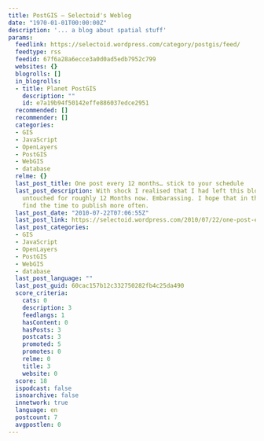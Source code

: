 ```yaml
---
title: PostGIS – Selectoid's Weblog
date: "1970-01-01T00:00:00Z"
description: '... a blog about spatial stuff'
params:
  feedlink: https://selectoid.wordpress.com/category/postgis/feed/
  feedtype: rss
  feedid: 67f6a28a6ecce3a0d0ad5edb7952c799
  websites: {}
  blogrolls: []
  in_blogrolls:
  - title: Planet PostGIS
    description: ""
    id: e7a19b94f50142effe886037edce2951
  recommended: []
  recommender: []
  categories:
  - GIS
  - JavaScript
  - OpenLayers
  - PostGIS
  - WebGIS
  - database
  relme: {}
  last_post_title: One post every 12 months… stick to your schedule
  last_post_description: With shock I realised that I had left this blog more or less
    untouched for roughly 12 Months now. Embarassing. I hope that in the future I'll
    find the time to publish more often.
  last_post_date: "2010-07-22T07:06:55Z"
  last_post_link: https://selectoid.wordpress.com/2010/07/22/one-post-every-12-months-stick-to-your-schedule/
  last_post_categories:
  - GIS
  - JavaScript
  - OpenLayers
  - PostGIS
  - WebGIS
  - database
  last_post_language: ""
  last_post_guid: 60cac157b12c332750282fb4c25da490
  score_criteria:
    cats: 0
    description: 3
    feedlangs: 1
    hasContent: 0
    hasPosts: 3
    postcats: 3
    promoted: 5
    promotes: 0
    relme: 0
    title: 3
    website: 0
  score: 18
  ispodcast: false
  isnoarchive: false
  innetwork: true
  language: en
  postcount: 7
  avgpostlen: 0
---
```

